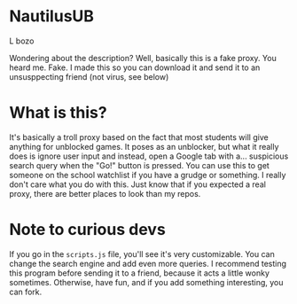 # NautilusUB
L bozo
  
Wondering about the description? Well, basically this is a fake proxy. You heard me. Fake. I made this so you can download it and send it to an unsusppecting friend (not virus, see below)

# What is this?

It's basically a troll proxy based on the fact that most students will give anything for unblocked games. It poses as an unblocker, but what it really does is ignore user input and instead, open a Google tab with a... suspicious search query when the "Go!" button is pressed. You can use this to get someone on the school watchlist if you have a grudge or something. I really don't care what you do with this. Just know that if you expected a real proxy, there are better places to look than my repos.

# Note to curious devs

If you go in the <code>scripts.js</code> file, you'll see it's very customizable. You can change the search engine and add even more queries. I recommend testing this program before sending it to a friend, because it acts a little wonky sometimes. Otherwise, have fun, and if you add something interesting, you can fork.
